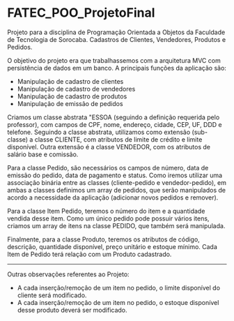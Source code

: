 # FATEC_POO_ProjetoFinal
Projeto para a disciplina de Programação Orientada a Objetos da Faculdade de Tecnologia de Sorocaba. Cadastros de Clientes, Vendedores, Produtos e Pedidos.

O objetivo do projeto era que trabalhassemos com a arquitetura MVC com persistência de dados em um banco.
A principais funções da aplicação são: 
- Manipulação de cadastro de clientes
- Manipulação de cadastro de vendedores
- Manipulação de cadastro de produtos
- Manipulação de emissão de pedidos

Criamos um classe abstrata "ESSOA (seguindo a definição requerida pelo professor), com campos de CPF, nome, endereço, cidade, CEP, UF, DDD e telefone.
Seguindo a classe abstrata, utilizamos como extensão (sub-classe) a classe CLIENTE, com atributos de limite de crédito e limite disponível.
Outra extensão é a classe VENDEDOR, com os atributos de salário base e comissão.

Para a classe Pedido, são necessários os campos de número, data de emissão do pedido, data de pagamento e status.
Como iremos utilizar uma associação binária entre as classes (cliente-pedido e vendedor-pedido), em ambas a classes definimos um array de pedidos, que serão manipulados de acordo a necessidade da aplicação (adicionar novos pedidos e remover). 

Para a classe Item Pedido, teremos o número do item e a quantidade vendida desse item. Como um único pedido pode possuir vários itens, criamos um array de itens na classe PEDIDO, que também será manipulada.

Finalmente, para a classe Produto, teremos os atributos de código, descrição, quantidade disponível, preço unitário e estoque mínimo.
Cada Item de Pedido terá relação com um Produto cadastrado. 

---

Outras observações referentes ao Projeto: 
- A cada inserção/remoção de um item no pedido, o limite disponível do cliente será modificado. 
- A cada inserção/remoção de um item no pedido, o estoque disponível desse produto deverá ser modificado.
